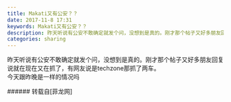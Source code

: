 ```yaml
---
title: Makati又有公安？？
date: 2017-11-8 17:31
keywords: Makati又有公安？？
description: 昨天听说有公安不敢确定就发个问，没想到是真的。刚才那个帖子又好多朋友回复说就在现在又在抓了，有网友说是techzone那抓了两车。今天跟昨晚是一样的情况吗
categories: sharing
---
```

<td class="t_f" id="postmessage_968925">

昨天听说有公安不敢确定就发个问，没想到是真的。刚才那个帖子又好多朋友回复说就在现在又在抓了，有网友说是techzone那抓了两车。<br/>
今天跟昨晚是一样的情况吗<br/>
</td>
###### 转载自[菲龙网]